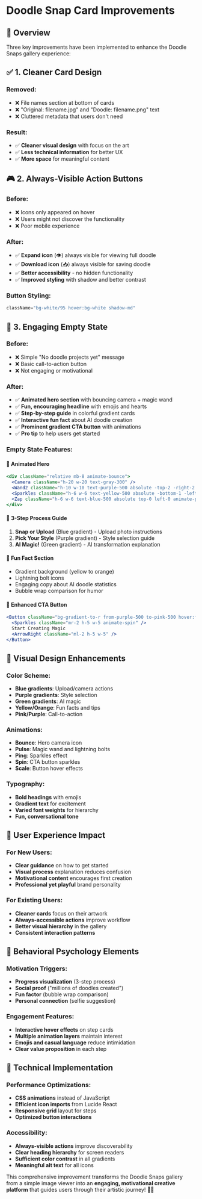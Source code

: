 # Doodle Snap Card Improvements

## 🎯 Overview
Three key improvements have been implemented to enhance the Doodle Snaps gallery experience:

## ✅ **1. Cleaner Card Design**

### **Removed:**
- ❌ File names section at bottom of cards
- ❌ "Original: filename.jpg" and "Doodle: filename.png" text
- ❌ Cluttered metadata that users don't need

### **Result:**
- ✅ **Cleaner visual design** with focus on the art
- ✅ **Less technical information** for better UX
- ✅ **More space** for meaningful content

## 🎮 **2. Always-Visible Action Buttons**

### **Before:**
- ❌ Icons only appeared on hover
- ❌ Users might not discover the functionality
- ❌ Poor mobile experience

### **After:**
- ✅ **Expand icon** (👁) always visible for viewing full doodle
- ✅ **Download icon** (📥) always visible for saving doodle
- ✅ **Better accessibility** - no hidden functionality
- ✅ **Improved styling** with shadow and better contrast

### **Button Styling:**
```jsx
className="bg-white/95 hover:bg-white shadow-md"
```

## 🎪 **3. Engaging Empty State**

### **Before:**
- ❌ Simple "No doodle projects yet" message
- ❌ Basic call-to-action button
- ❌ Not engaging or motivational

### **After:**
- ✅ **Animated hero section** with bouncing camera + magic wand
- ✅ **Fun, encouraging headline** with emojis and hearts
- ✅ **Step-by-step guide** in colorful gradient cards
- ✅ **Interactive fun fact** about AI doodle creation
- ✅ **Prominent gradient CTA button** with animations
- ✅ **Pro tip** to help users get started

### **Empty State Features:**

#### **🎨 Animated Hero**
```jsx
<div className="relative mb-8 animate-bounce">
  <Camera className="h-20 w-20 text-gray-300" />
  <Wand2 className="h-10 w-10 text-purple-500 absolute -top-2 -right-2 animate-pulse" />
  <Sparkles className="h-6 w-6 text-yellow-500 absolute -bottom-1 -left-1 animate-ping" />
  <Zap className="h-6 w-6 text-blue-500 absolute top-0 left-0 animate-pulse delay-300" />
</div>
```

#### **📝 3-Step Process Guide**
1. **Snap or Upload** (Blue gradient) - Upload photo instructions
2. **Pick Your Style** (Purple gradient) - Style selection guide  
3. **AI Magic!** (Green gradient) - AI transformation explanation

#### **🎯 Fun Fact Section**
- Gradient background (yellow to orange)
- Lightning bolt icons
- Engaging copy about AI doodle statistics
- Bubble wrap comparison for humor

#### **🚀 Enhanced CTA Button**
```jsx
<Button className="bg-gradient-to-r from-purple-500 to-pink-500 hover:from-purple-600 hover:to-pink-600 text-white font-bold py-3 px-8 rounded-full shadow-lg hover:shadow-xl transition-all transform hover:scale-105">
  <Sparkles className="mr-2 h-5 w-5 animate-spin" />
  Start Creating Magic
  <ArrowRight className="ml-2 h-5 w-5" />
</Button>
```

## 🎨 **Visual Design Enhancements**

### **Color Scheme:**
- **Blue gradients**: Upload/camera actions
- **Purple gradients**: Style selection  
- **Green gradients**: AI magic
- **Yellow/Orange**: Fun facts and tips
- **Pink/Purple**: Call-to-action

### **Animations:**
- **Bounce**: Hero camera icon
- **Pulse**: Magic wand and lightning bolts
- **Ping**: Sparkles effect
- **Spin**: CTA button sparkles
- **Scale**: Button hover effects

### **Typography:**
- **Bold headings** with emojis
- **Gradient text** for excitement
- **Varied font weights** for hierarchy
- **Fun, conversational tone**

## 📱 **User Experience Impact**

### **For New Users:**
- **Clear guidance** on how to get started
- **Visual process** explanation reduces confusion
- **Motivational content** encourages first creation
- **Professional yet playful** brand personality

### **For Existing Users:**
- **Cleaner cards** focus on their artwork
- **Always-accessible actions** improve workflow
- **Better visual hierarchy** in the gallery
- **Consistent interaction patterns**

## 🎯 **Behavioral Psychology Elements**

### **Motivation Triggers:**
- **Progress visualization** (3-step process)
- **Social proof** ("millions of doodles created")
- **Fun factor** (bubble wrap comparison)
- **Personal connection** (selfie suggestion)

### **Engagement Features:**
- **Interactive hover effects** on step cards
- **Multiple animation layers** maintain interest
- **Emojis and casual language** reduce intimidation
- **Clear value proposition** in each step

## 🔮 **Technical Implementation**

### **Performance Optimizations:**
- **CSS animations** instead of JavaScript
- **Efficient icon imports** from Lucide React
- **Responsive grid** layout for steps
- **Optimized button interactions**

### **Accessibility:**
- **Always-visible actions** improve discoverability
- **Clear heading hierarchy** for screen readers
- **Sufficient color contrast** in all gradients
- **Meaningful alt text** for all icons

This comprehensive improvement transforms the Doodle Snaps gallery from a simple image viewer into an **engaging, motivational creative platform** that guides users through their artistic journey! 🎨✨
